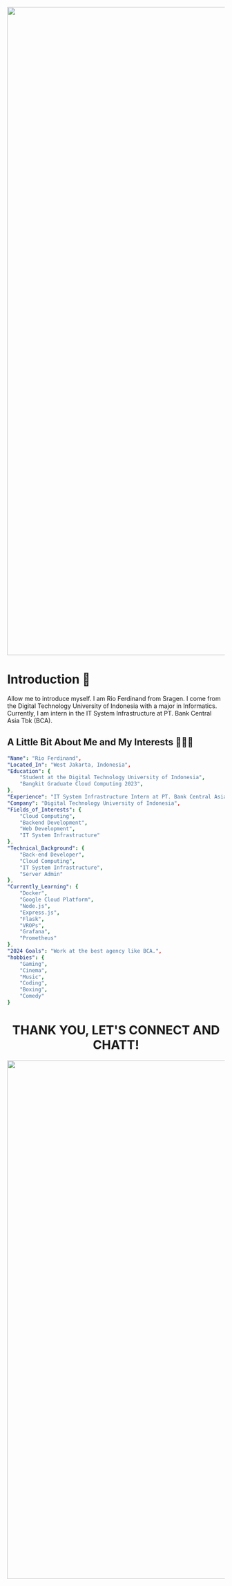 <p align="center">
  <img width="1500" src="https://capsule-render.vercel.app/api?type=waving&color=gradient&text=Hello!&height=250&section=header"/>
</p>

# Introduction 👋
Allow me to introduce myself. I am Rio Ferdinand from Sragen. I come from the Digital Technology University of Indonesia with a major in Informatics. Currently, I am intern in the IT System Infrastructure at PT. Bank Central Asia Tbk (BCA).

## A Little Bit About Me and My Interests 👨🏻‍💻

```yaml
"Name": "Rio Ferdinand",
"Located_In": "West Jakarta, Indonesia",
"Education": {
    "Student at the Digital Technology University of Indonesia",
    "Bangkit Graduate Cloud Computing 2023",
},
"Experience": "IT System Infrastructure Intern at PT. Bank Central Asia Tbk (BCA)",
"Company": "Digital Technology University of Indonesia",
"Fields_of_Interests": {
    "Cloud Computing",
    "Backend Development",
    "Web Development",
    "IT System Infrastructure"
},
"Technical_Background": {
    "Back-end Developer",
    "Cloud Computing",
    "IT System Infrastructure",
    "Server Admin"
},
"Currently_Learning": {
    "Docker", 
    "Google Cloud Platform", 
    "Node.js",
    "Express.js",
    "Flask",
    "VROPs",
    "Grafana",
    "Prometheus"
},
"2024 Goals": "Work at the best agency like BCA.",
"hobbies": {
    "Gaming", 
    "Cinema", 
    "Music", 
    "Coding",
    "Boxing", 
    "Comedy"
}
```

#
<h1 align="center">THANK YOU, LET'S CONNECT AND CHATT! </h1>

<p align="center">
    <img width="1200" src="https://github.com/saadeghi/saadeghi/blob/master/dino.gif?raw=true"/>
</p>
